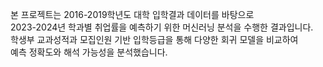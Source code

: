 본 프로젝트는 2016-2019학년도 대학 입학결과 데이터를 바탕으로  
2023-2024년 학과별 취업률을 예측하기 위한 머신러닝 분석을 수행한 결과입니다.  
학생부 교과성적과 모집인원 기반 입학등급을 통해 다양한 회귀 모델을 비교하여  
예측 정확도와 해석 가능성을 분석했습니다.
